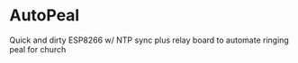 # AutoPeal
Quick and dirty ESP8266 w/ NTP sync plus relay board to automate ringing peal for church
